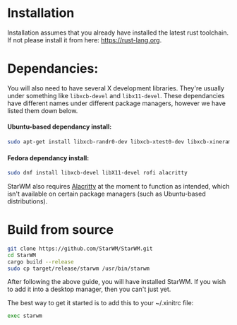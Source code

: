 # Installation

Installation assumes that you already have installed the latest rust toolchain. If not please install it from here: https://rust-lang.org. 

# Dependancies:
You will also need to have several X development libraries. They're usually under something like `libxcb-devel` and `libx11-devel`. These dependancies have different names under different package managers, however we have listed them down below.

#### Ubuntu-based dependancy install:
```sh
sudo apt-get install libxcb-randr0-dev libxcb-xtest0-dev libxcb-xinerama0-dev libxcb-shape0-dev libxcb-xkb-dev libx11-dev rofi
```

#### Fedora dependancy install:
```sh
sudo dnf install libxcb-devel libX11-devel rofi alacritty
```

StarWM also requires [Alacritty](https://github.com/alacritty/alacritty/blob/master/INSTALL.md#debianubuntu) at the moment to function as intended, which isn't available on certain package managers (such as Ubuntu-based distributions).

# Build from source

```sh
git clone https://github.com/StarWM/StarWM.git
cd StarWM
cargo build --release
sudo cp target/release/starwm /usr/bin/starwm
```

After following the above guide, you will have installed StarWM.
If you wish to add it into a desktop manager, then you can't just yet.

The best way to get it started is to add this to your ~/.xinitrc file:

```sh
exec starwm
```
